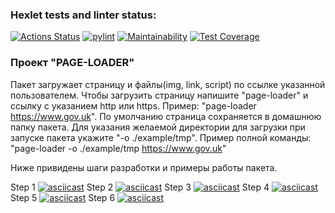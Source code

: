 ### Hexlet tests and linter status:
[![Actions Status](https://github.com/sat-brr/python-project-lvl3/workflows/hexlet-check/badge.svg)](https://github.com/sat-brr/python-project-lvl3/actions)
[![pylint](https://github.com/sat-brr/python-project-lvl3/actions/workflows/pylint.yml/badge.svg)](https://github.com/sat-brr/python-project-lvl3/actions/workflows/pylint.yml)
[![Maintainability](https://api.codeclimate.com/v1/badges/1d7c678c91f935340e34/maintainability)](https://codeclimate.com/github/sat-brr/python-project-lvl3/maintainability)
[![Test Coverage](https://api.codeclimate.com/v1/badges/1d7c678c91f935340e34/test_coverage)](https://codeclimate.com/github/sat-brr/python-project-lvl3/test_coverage)

### Проект "PAGE-LOADER" 
Пакет загружает страницу и файлы(img, link, script) по ссылке указанной пользователем.
Чтобы загрузить страницу напишите "page-loader" и ссылку с указанием http или https. Пример: "page-loader https://www.gov.uk". По умолчанию страница сохраняется в домашнюю папку пакета. Для указания желаемой директории для загрузки при запуске пакета укажите "-o ./example/tmp". Пример полной команды: "page-loader -o ./example/tmp https://www.gov.uk"

Ниже привидены шаги разработки и примеры работы пакета.

Step 1
[![asciicast](https://asciinema.org/a/Os4XSceCpSoqcG1PVMKxcMn09.svg)](https://asciinema.org/a/Os4XSceCpSoqcG1PVMKxcMn09)
Step 2
[![asciicast](https://asciinema.org/a/NFeopmx2C30m474TypUqTMt1Z.svg)](https://asciinema.org/a/NFeopmx2C30m474TypUqTMt1Z)
Step 3
[![asciicast](https://asciinema.org/a/wFRhJhJYeYchoVcLc48aOD5Xp.svg)](https://asciinema.org/a/wFRhJhJYeYchoVcLc48aOD5Xp)
Step 4
[![asciicast](https://asciinema.org/a/eO9awr1HembVrq2N2TiVuepx0.svg)](https://asciinema.org/a/eO9awr1HembVrq2N2TiVuepx0)
Step 5
[![asciicast](https://asciinema.org/a/8FFscjXMS9IWGoRiKBryL7Igh.svg)](https://asciinema.org/a/8FFscjXMS9IWGoRiKBryL7Igh)
Step 6
[![asciicast](https://asciinema.org/a/aSNvYcObKYCXSRH1XkEZC0eDM.svg)](https://asciinema.org/a/aSNvYcObKYCXSRH1XkEZC0eDM)
